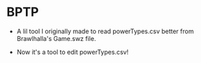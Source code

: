 # BPTP

* A lil tool I originally made to read powerTypes.csv better from Brawlhalla's Game.swz file.

* Now it's a tool to edit powerTypes.csv!
